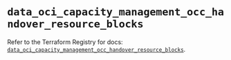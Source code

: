# `data_oci_capacity_management_occ_handover_resource_blocks`

Refer to the Terraform Registry for docs: [`data_oci_capacity_management_occ_handover_resource_blocks`](https://registry.terraform.io/providers/oracle/oci/6.18.0/docs/data-sources/capacity_management_occ_handover_resource_blocks).
